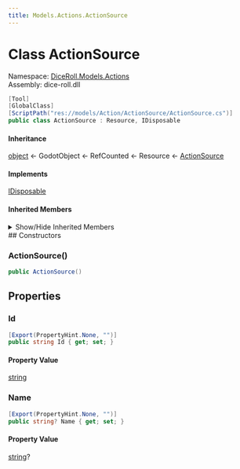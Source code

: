 ```yaml
---
title: Models.Actions.ActionSource
---
```


# <a id="DiceRoll_Models_Actions_ActionSource"></a> Class ActionSource

Namespace: [DiceRoll.Models.Actions](DiceRoll.Models.Actions.md)  
Assembly: dice\-roll.dll  

```csharp
[Tool]
[GlobalClass]
[ScriptPath("res://models/Action/ActionSource/ActionSource.cs")]
public class ActionSource : Resource, IDisposable
```

#### Inheritance

[object](https://learn.microsoft.com/dotnet/api/system.object) ← 
GodotObject ← 
RefCounted ← 
Resource ← 
[ActionSource](DiceRoll.Models.Actions.ActionSource.md)

#### Implements

[IDisposable](https://learn.microsoft.com/dotnet/api/system.idisposable)

#### Inherited Members

<details>
<summary>Show/Hide Inherited Members</summary>

Resource.\_GetRid\(\),   
Resource.\_ResetState\(\),   
Resource.\_SetPathCache\(string\),   
Resource.\_SetupLocalToScene\(\),   
Resource.TakeOverPath\(string\),   
Resource.SetPathCache\(string\),   
Resource.GetRid\(\),   
Resource.GetLocalScene\(\),   
Resource.SetupLocalToScene\(\),   
Resource.ResetState\(\),   
Resource.SetIdForPath\(string, string\),   
Resource.GetIdForPath\(string\),   
Resource.IsBuiltIn\(\),   
Resource.GenerateSceneUniqueId\(\),   
Resource.EmitChanged\(\),   
Resource.Duplicate\(bool\),   
Resource.EmitSignalChanged\(\),   
Resource.EmitSignalSetupLocalToSceneRequested\(\),   
Resource.InvokeGodotClassMethod\(in godot\_string\_name, NativeVariantPtrArgs, out godot\_variant\),   
Resource.HasGodotClassMethod\(in godot\_string\_name\),   
Resource.HasGodotClassSignal\(in godot\_string\_name\),   
Resource.ResourceLocalToScene,   
Resource.ResourcePath,   
Resource.ResourceName,   
Resource.ResourceSceneUniqueId,   
Resource.Changed,   
Resource.SetupLocalToSceneRequested,   
RefCounted.InitRef\(\),   
RefCounted.Reference\(\),   
RefCounted.Unreference\(\),   
RefCounted.GetReferenceCount\(\),   
RefCounted.InvokeGodotClassMethod\(in godot\_string\_name, NativeVariantPtrArgs, out godot\_variant\),   
RefCounted.HasGodotClassMethod\(in godot\_string\_name\),   
RefCounted.HasGodotClassSignal\(in godot\_string\_name\),   
GodotObject.NotificationPostinitialize,   
GodotObject.NotificationPredelete,   
GodotObject.NotificationExtensionReloaded,   
GodotObject.InstanceFromId\(ulong\),   
GodotObject.IsInstanceIdValid\(ulong\),   
GodotObject.IsInstanceValid\(GodotObject?\),   
GodotObject.WeakRef\(GodotObject?\),   
GodotObject.Dispose\(\),   
GodotObject.Dispose\(bool\),   
GodotObject.ToString\(\),   
GodotObject.ToSignal\(GodotObject, StringName\),   
GodotObject.\_Get\(StringName\),   
GodotObject.\_GetPropertyList\(\),   
GodotObject.\_IterGet\(Variant\),   
GodotObject.\_IterInit\(Array\),   
GodotObject.\_IterNext\(Array\),   
GodotObject.\_Notification\(int\),   
GodotObject.\_PropertyCanRevert\(StringName\),   
GodotObject.\_PropertyGetRevert\(StringName\),   
GodotObject.\_Set\(StringName, Variant\),   
GodotObject.\_ValidateProperty\(Dictionary\),   
GodotObject.Free\(\),   
GodotObject.GetClass\(\),   
GodotObject.IsClass\(string\),   
GodotObject.Set\(StringName, Variant\),   
GodotObject.Get\(StringName\),   
GodotObject.SetIndexed\(NodePath, Variant\),   
GodotObject.GetIndexed\(NodePath\),   
GodotObject.GetPropertyList\(\),   
GodotObject.GetMethodList\(\),   
GodotObject.PropertyCanRevert\(StringName\),   
GodotObject.PropertyGetRevert\(StringName\),   
GodotObject.Notification\(int, bool\),   
GodotObject.GetInstanceId\(\),   
GodotObject.SetScript\(Variant\),   
GodotObject.GetScript\(\),   
GodotObject.SetMeta\(StringName, Variant\),   
GodotObject.RemoveMeta\(StringName\),   
GodotObject.GetMeta\(StringName, Variant\),   
GodotObject.HasMeta\(StringName\),   
GodotObject.GetMetaList\(\),   
GodotObject.AddUserSignal\(string, Array\),   
GodotObject.HasUserSignal\(StringName\),   
GodotObject.RemoveUserSignal\(StringName\),   
GodotObject.EmitSignal\(StringName, params Variant\[\]\),   
GodotObject.EmitSignal\(StringName, ReadOnlySpan\<Variant\>\),   
GodotObject.Call\(StringName, params Variant\[\]\),   
GodotObject.Call\(StringName, ReadOnlySpan\<Variant\>\),   
GodotObject.CallDeferred\(StringName, params Variant\[\]\),   
GodotObject.CallDeferred\(StringName, ReadOnlySpan\<Variant\>\),   
GodotObject.SetDeferred\(StringName, Variant\),   
GodotObject.Callv\(StringName, Array\),   
GodotObject.HasMethod\(StringName\),   
GodotObject.GetMethodArgumentCount\(StringName\),   
GodotObject.HasSignal\(StringName\),   
GodotObject.GetSignalList\(\),   
GodotObject.GetSignalConnectionList\(StringName\),   
GodotObject.GetIncomingConnections\(\),   
GodotObject.Connect\(StringName, Callable, uint\),   
GodotObject.Disconnect\(StringName, Callable\),   
GodotObject.IsConnected\(StringName, Callable\),   
GodotObject.HasConnections\(StringName\),   
GodotObject.SetBlockSignals\(bool\),   
GodotObject.IsBlockingSignals\(\),   
GodotObject.NotifyPropertyListChanged\(\),   
GodotObject.SetMessageTranslation\(bool\),   
GodotObject.CanTranslateMessages\(\),   
GodotObject.Tr\(StringName, StringName\),   
GodotObject.TrN\(StringName, StringName, int, StringName\),   
GodotObject.GetTranslationDomain\(\),   
GodotObject.SetTranslationDomain\(StringName\),   
GodotObject.IsQueuedForDeletion\(\),   
GodotObject.CancelFree\(\),   
GodotObject.EmitSignalScriptChanged\(\),   
GodotObject.EmitSignalPropertyListChanged\(\),   
GodotObject.InvokeGodotClassMethod\(in godot\_string\_name, NativeVariantPtrArgs, out godot\_variant\),   
GodotObject.HasGodotClassMethod\(in godot\_string\_name\),   
GodotObject.HasGodotClassSignal\(in godot\_string\_name\),   
GodotObject.NativeInstance,   
GodotObject.ScriptChanged,   
GodotObject.PropertyListChanged,   
[object.Equals\(object?\)](https://learn.microsoft.com/dotnet/api/system.object.equals\#system\-object\-equals\(system\-object\)),   
[object.Equals\(object?, object?\)](https://learn.microsoft.com/dotnet/api/system.object.equals\#system\-object\-equals\(system\-object\-system\-object\)),   
[object.GetHashCode\(\)](https://learn.microsoft.com/dotnet/api/system.object.gethashcode),   
[object.GetType\(\)](https://learn.microsoft.com/dotnet/api/system.object.gettype),   
[object.MemberwiseClone\(\)](https://learn.microsoft.com/dotnet/api/system.object.memberwiseclone),   
[object.ReferenceEquals\(object?, object?\)](https://learn.microsoft.com/dotnet/api/system.object.referenceequals),   
[object.ToString\(\)](https://learn.microsoft.com/dotnet/api/system.object.tostring)

</details>
## Constructors

### <a id="DiceRoll_Models_Actions_ActionSource__ctor"></a> ActionSource\(\)

```csharp
public ActionSource()
```

## Properties

### <a id="DiceRoll_Models_Actions_ActionSource_Id"></a> Id

```csharp
[Export(PropertyHint.None, "")]
public string Id { get; set; }
```

#### Property Value

 [string](https://learn.microsoft.com/dotnet/api/system.string)

### <a id="DiceRoll_Models_Actions_ActionSource_Name"></a> Name

```csharp
[Export(PropertyHint.None, "")]
public string? Name { get; set; }
```

#### Property Value

 [string](https://learn.microsoft.com/dotnet/api/system.string)?

